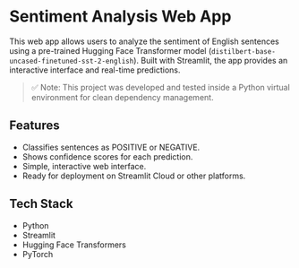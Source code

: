 # Sentiment Analysis Web App

This web app allows users to analyze the sentiment of English sentences using a pre-trained Hugging Face Transformer model (`distilbert-base-uncased-finetuned-sst-2-english`). Built with Streamlit, the app provides an interactive interface and real-time predictions.

> ✅ Note: This project was developed and tested inside a Python virtual environment for clean dependency management.

## Features
- Classifies sentences as POSITIVE or NEGATIVE.
- Shows confidence scores for each prediction.
- Simple, interactive web interface.
- Ready for deployment on Streamlit Cloud or other platforms.

## Tech Stack
- Python
- Streamlit
- Hugging Face Transformers
- PyTorch